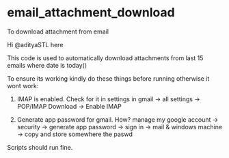 # email_attachment_download
To download attachment from email

Hi @adityaSTL here

This code is used to automatically download attachments from last 15 emails where date is today()

To ensure its working kindly do these things before running otherwise it wont work:
1. IMAP is enabled. 
Check for it in settings in gmail -> all settings -> POP/IMAP Download -> Enable IMAP

2. Generate app password for gmail.
How? manage my google account -> security -> generate app password -> sign in -> mail & windows machine -> copy and store somewhere the paswd

Scripts should run fine.
